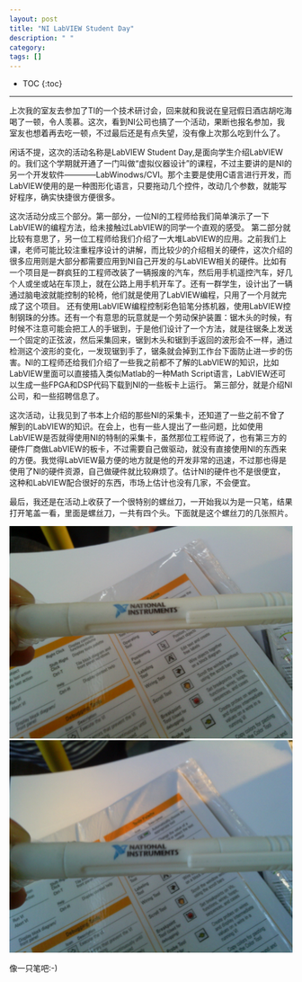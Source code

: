 ```yaml
---
layout: post
title: "NI LabVIEW Student Day"
description: " "
category: 
tags: []
---
```


* TOC
{:toc}
<hr/>

上次我的室友去参加了TI的一个技术研讨会，回来就和我说在皇冠假日酒店胡吃海喝了一顿，令人羡慕。这次，看到NI公司也搞了一个活动，果断也报名参加，我室友也想着再去吃一顿，不过最后还是有点失望，没有像上次那么吃到什么了。

 闲话不提，这次的活动名称是LabVIEW Student Day,是面向学生介绍LabVIEW的。我们这个学期就开通了一门叫做“虚拟仪器设计”的课程，不过主要讲的是NI的另一个开发软件————LabWinodws/CVI。那个主要是使用C语言进行开发，而LabVIEW使用的是一种图形化语言，只要拖动几个控件，改动几个参数，就能写好程序，确实快捷很方便很多。

这次活动分成三个部分。第一部分，一位NI的工程师给我们简单演示了一下LabVIEW的编程方法，给未接触过LabVIEW的同学一个直观的感受。
第二部分就比较有意思了，另一位工程师给我们介绍了一大堆LabVIEW的应用。之前我们上课，老师可能比较注重程序设计的讲解，而比较少的介绍相关的硬件，这次介绍的很多应用则是大部分都需要应用到NI自己开发的与LabVIEW相关的硬件。比如有一个项目是一群疯狂的工程师改装了一辆报废的汽车，然后用手机遥控汽车，好几个人或坐或站在车顶上，就在公路上用手机开车了。还有一群学生，设计出了一辆通过脑电波就能控制的轮椅，他们就是使用了LabVIEW编程，只用了一个月就完成了这个项目。 还有使用LabVIEW编程控制彩色铅笔分拣机器，使用LabVIEW控制钢珠的分拣。还有一个有意思的玩意就是一个劳动保护装置：锯木头的时候，有时候不注意可能会把工人的手锯到，于是他们设计了一个方法，就是往锯条上发送一个固定的正弦波，然后采集回来，锯到木头和锯到手返回的波形会不一样，通过检测这个波形的变化，一发现锯到手了，锯条就会掉到工作台下面防止进一步的伤害。NI的工程师还给我们介绍了一些我之前都不了解的LabVIEW的知识，比如LabVIEW里面可以直接插入类似Matlab的一种Math Script语言，LabVIEW还可以生成一些FPGA和DSP代码下载到NI的一些板卡上运行。
第三部分，就是介绍NI公司，和一些招聘信息了。

这次活动，让我见到了书本上介绍的那些NI的采集卡，还知道了一些之前不曾了解到的LabVIEW的知识。在会上，也有一些人提出了一些问题，比如使用LabVIEW是否就得使用NI的特制的采集卡，虽然那位工程师说了，也有第三方的硬件厂商做LabVIEW的板卡，不过需要自己做驱动，就没有直接使用NI的东西来的方便。我觉得LabVIEW最方便的地方就是他的开发非常的迅速，不过那也得是使用了NI的硬件资源，自己做硬件就比较麻烦了。估计NI的硬件也不是很便宜，这种和LabVIEW配合很好的东西，市场上估计也没有几家，不会便宜。

最后，我还是在活动上收获了一个很特别的螺丝刀，一开始我以为是一只笔，结果打开笔盖一看，里面是螺丝刀，一共有四个头。下面就是这个螺丝刀的几张照片。

![](/images/NI1.jpg)   
![](/images/NI2.jpg)

像一只笔吧:-)
